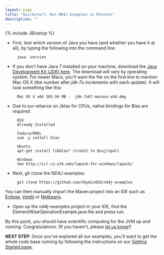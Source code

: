 ```yaml
---
layout: page
title: "Quickstart: Run ND4J Examples in Minutes"
description: ""
---
```

{% include JB/setup %}

* First, test which version of Java you have (and whether you have it at all), by typing the following into the command line:

		java -version

* If you don't have Java 7 installed on your machine, download the [Java Development Kit (JDK) here](http://www.oracle.com/technetwork/java/javase/downloads/jdk7-downloads-1880260.html). The download will vary by operating system. For newer Macs, you'll want the file on the first line to mention Mac OS X (the number after *jdk-7u* increments with each update). It will look something like this:

		Mac OS X x64 185.94 MB -  jdk-7u67-macosx-x64.dmg

* Due to our reliance on Jblas for CPUs, native bindings for Blas are required.

		OSX
		Already Installed
		
		Fedora/RHEL
		yum -y install blas

		Ubuntu
		apt-get install libblas* (credit to @sujitpal)

		Windows
		See http://icl.cs.utk.edu/lapack-for-windows/lapack/

* Next, git clone the ND4J examples:

		git clone https://github.com/SkymindIO/nd4j-examples

You can then manually import the Maven project into an IDE such as  [Eclipse](http://books.sonatype.com/m2eclipse-book/reference/creating-sect-importing-projects.html),  [Intellij](https://www.jetbrains.com/idea/help/importing-project-from-maven-model.html) or [Netbeans](http://wiki.netbeans.org/MavenBestPractices).

* Open up the nd4j-examples project in your IDE, find the ElementWiseOperationExample.java file and press run. 

By this point, you should have scientific computing for the JVM up and running. Congratulations. (If you haven't, please [let us know](https://groups.google.com/forum/#!forum/nd4j)!)

**NEXT STEP**: Once you've explored all our examples, you'll want to get the whole code base running by following the instructions on our [Getting Started page](../getstarted.html).
